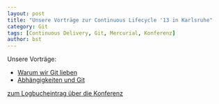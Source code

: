 ```yaml
---
layout: post
title: "Unsere Vorträge zur Continuous Lifecycle '13 in Karlsruhe"
category: Git
tags: [Continuous Delivery, Git, Mercurial, Konferenz]
author: bst
---
```


Unsere Vorträge:

 * [Warum wir Git lieben](/slides/warum-wir-git-lieben/)
 * [Abhängigkeiten und Git](/slides/Abhaengigkeiten.pdf)

[zum Logbucheintrag über die Konferenz](/git/2013/11/12/continuous-lifecycle-konferenz/)
